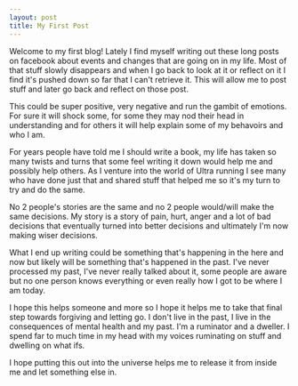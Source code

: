 ```yaml
---
layout: post
title: My First Post
---
```


Welcome to my first blog! Lately I find myself writing out these long posts on facebook about events and changes that are going on in my life. Most of that stuff slowly disappears and when I go back to look at it or reflect on it I find it's pushed down so far that I can't retrieve it. This will allow me to post stuff and later go back and reflect on those post.

This could be super positive, very negative and run the gambit of emotions. For sure it will shock some, for some they may nod their head in understanding and for others it will help explain some of my behavoirs and who I am. 

For years people have told me I should write a book, my life has taken so many twists and turns that some feel writing it down would help me and possibly help others. As I venture into the world of Ultra running I see many who have done just that and shared stuff that helped me so it's my turn to try and do the same. 

No 2 people's stories are the same and no 2 people would/will make the same decisions. My story is a story of pain, hurt, anger and a lot of bad decisions that eventually turned into better decisions and ultimately I'm now making wiser decisions. 

What I end up writing could be something that's happening in the here and now but likely will be something that's happened in the past. I've never processed my past, I've never really talked about it, some people are aware but no one person knows everything or even really how I got to be where I am today. 

I hope this helps someone and more so I hope it helps me to take that final step towards forgiving and letting go. I don't live in the past, I live in the consequences of mental health and my past. I'm a ruminator and a dweller. I spend far to much time in my head with my voices ruminating on stuff and dwelling on what ifs. 

I hope putting this out into the universe helps me to release it from inside me and let something else in. 